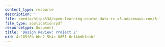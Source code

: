 ```yaml
---
content_type: resource
description: ''
file: /media/https%3A/open-learning-course-data-rc.s3.amazonaws.com/6-170-software-studio-spring-2013/4c185f8bbbe25b4c68516cf4bdb1dabf_MIT6_170S13_50-p2-review.pdf
file_type: application/pdf
resourcetype: Document
title: 'Design Review: Project 2'
uid: 4c185f8b-bbe2-5b4c-6851-6cf4bdb1dabf
---
```

